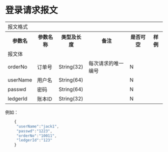 # 登录请求报文	
<table>
        <tr>
            <td colspan="6">报文格式</td>
        </tr>
        <tr>
            <th>参数名</th>
            <th>参数名称</th>
            <th>类型及长度</th>
            <th>备注</th>
            <th>是否可空</th>
            <th>样例</th>
        </tr>
        <tr>
             <td colspan="6">报文体</td>
        </tr>
        <tr>
            <td>orderNo</td>
            <td>订单号</td>
            <td>String(32)</td>
            <td>每次请求的唯一编号</td>
            <td>N</td>
            <td></td>
        </tr>
        <tr>
            <td>userName</td>
            <td>用户名</td>
            <td>String(64)</td>
            <td></td>
            <td>N</td>
            <td></td>
        </tr>
        <tr>
            <td>passwd</td>
            <td>密码</td>
            <td>String(64)</td>
            <td></td>
            <td>N</td>
            <td></td>
        </tr>
        <tr>
            <td>ledgerId</td>
            <td>账本ID</td>
            <td>String(32)</td>
            <td></td>
            <td>N</td>
            <td></td>
        </tr>
</table>

 例如：
``` javascript
    {
     "userName":"jack1",
     "passwd":"1223",
     "orderNo":"10011",
     "ledgerId":"123"
    }
```


